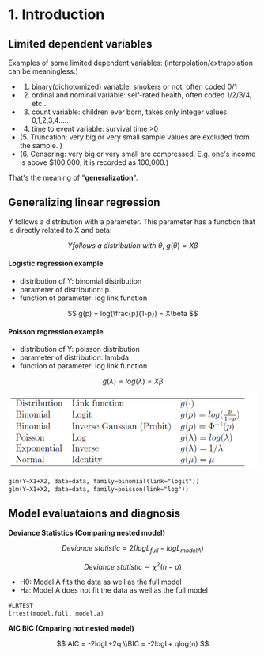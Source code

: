 # 1. Introduction

## Limited dependent variables

Examples of some limited dependent variables: \(interpolation/extrapolation can be meaningless.\)

* 1. binary\(dichotomized\) variable: smokers or not, often coded 0/1 
* 2. ordinal and nominal variable: self-rated health, often coded 1/2/3/4, etc.. 
* 3. count variable: children ever born, takes only integer values 0,1,2,3,4..... 
* 4. time to event variable: survival time &gt;0
* \(5. Truncation: very big or very small sample values are excluded from the sample. \)
* \(6. Censoring: very big or very small are compressed. E.g. one's income is above $100,000, it is recorded as 100,000.\)

That's the meaning of "**generalization**".

## Generalizing linear regression

Y follows a distribution with a parameter. This parameter has a function that is directly related to X and beta:

$$
Y follows\ a\ distribution\ with\ \theta,\ 
g(\theta) = X\beta
$$

#### Logistic regression example

* distribution of Y:  binomial distribution
* parameter of distribution: p
* function of parameter: log link function 

$$
g(p) = log(\frac{p}{1-p}) = X\beta
$$

#### Poisson regression example

* distribution of Y:  poisson distribution
* parameter of distribution: lambda
* function of parameter: log link function 

$$
g(\lambda) = log(\lambda) = X\beta
$$

![](../../.gitbook/assets/image%20%2864%29.png)

```text
glm(Y~X1+X2, data=data, family=binomial(link="logit"))
glm(Y~X1+X2, data=data, family=poisson(link="log"))  
```

## Model evaluataions and diagnosis

**Deviance Statistics \(Comparing nested model\)**

$$
Deviance\ statistic= 2 (logL_{full}- log L_{model A})
$$

$$
Deviance\ statistic \sim \chi^2(n-p)
$$

* H0: Model A fits the data as well as the full model 
* Ha: Model A does not fit the data as well as the full model

```text
#LRTEST
lrtest(model.full, model.a)
```

**AIC BIC \(Cmparing not nested model\)**

$$
AIC = -2logL+2q
\\BIC = -2logL+ qlog(n)
$$



